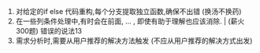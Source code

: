 1. 对给定的if else 代码重构,每个分支提取独立函数,确保不出错  (换汤不换药)
2. 在一些列条件处理中,有时会在前面, ... , 即使有助于理解也应该消除. | (薪火300题) 错误的说法13
3. 需求分析时,需要从用户推荐的解决方法触发 (不应从用户推荐的解决方式出发)